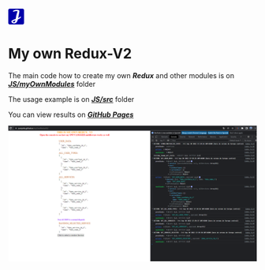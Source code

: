 ![my logo](https://github.com/Juanjo4U/myOwnReduxV2/blob/main/assets/favicon-32x32.png?raw=true)
# My own Redux-V2

The main code how to create my own ***Redux*** and other modules is on ***[JS/myOwnModules](https://github.com/Juanjo4U/myOwnReduxV2/tree/main/JS/myOwnModules)*** folder

The usage example is on ***[JS/src](https://github.com/Juanjo4U/myOwnReduxV2/tree/main/JS/src)*** folder

You can view results on ***[GitHub Pages](https://juanjo4u.github.io/myOwnReduxV2/)***

![my own redux-v2 result screenshot](https://github.com/Juanjo4U/myOwnReduxV2/blob/main/assets/my-own-redux-v2-screenshot.png?raw=true)